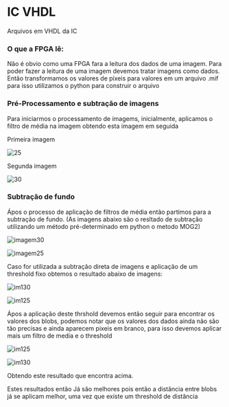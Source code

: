 # IC VHDL
Arquivos em VHDL da IC

### O que a FPGA lê:

Não é obvio como uma FPGA fara a leitura dos dados de uma imagem. Para poder fazer a leitura de uma imagem devemos tratar imagens como dados.
Então transformamos os valores de píxeis para valores em um arquivo .mif para isso utilizamos o python para construir o arquivo 

### Pré-Processamento e subtração de imagens

Para iniciarmos o processamento de imagems, inicialmente, aplicamos o filtro de média na imagem obtendo esta imagem em seguida 

Primeira imagem

![25](https://user-images.githubusercontent.com/62803845/89232426-d22e3400-d5bd-11ea-8c5f-01b28c2f9c78.jpg)

Segunda imagem  

![30](https://user-images.githubusercontent.com/62803845/89232434-d4908e00-d5bd-11ea-8a1a-54429e9ad097.jpg)

### Subtração de fundo  

Ápos o processo de aplicação de filtros de média então partimos para a subtração de fundo. 
(As imagens abaixo são o resltado de subtração utilizando um método pré-determinado em python o metodo MOG2)

![imagem30](https://user-images.githubusercontent.com/62803845/89231925-b9714e80-d5bc-11ea-896e-94a8fc8a945c.jpg)

![imagem25](https://user-images.githubusercontent.com/62803845/89231936-bd9d6c00-d5bc-11ea-86fc-9322a044981e.jpg)

Caso for utilizada a subtração direta de imagens e aplicação de um threshold fixo obtemos o resultado abaixo de imagens:

![im130](https://user-images.githubusercontent.com/62803845/89234988-af068300-d5c3-11ea-95ff-352615181532.jpg)

![im125](https://user-images.githubusercontent.com/62803845/89234991-b0d04680-d5c3-11ea-9b5b-7a9d176faff4.jpg)

Ápos a aplicação deste thrshold devemos então seguir para encontrar os valores dos blobs, podemos notar que os valores dos dados 
ainda não são tão precisas e ainda aparecem pixeis em branco, para isso devemos aplicar mais um filtro de media e o threshold

![im125](https://user-images.githubusercontent.com/62803845/89236614-749ee500-d5c7-11ea-843d-6cef82c42ba5.jpg)

![im130](https://user-images.githubusercontent.com/62803845/89236623-7799d580-d5c7-11ea-888d-ab6d2edc7b68.jpg)

Obtendo este resultado que encontra acima.

Estes resultados então Já são melhores pois então a distância entre blobs já se aplicam melhor, uma vez que existe um threshold de distância

